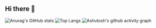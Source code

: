 ## Hi there 👋

![Anurag's GitHub stats](https://github-readme-stats.vercel.app/api?username=HiWRD1)
![Top Langs](https://github-readme-stats.vercel.app/api/top-langs/?username=HiWRD1)
![Ashutosh's github activity graph](https://github-readme-activity-graph.vercel.app/graph?username=HiWRD1)

